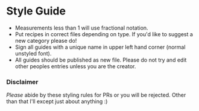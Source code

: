 # Style Guide
 * Measurements less than 1 will use fractional notation.
 * Put recipes in correct files depending on type. If you'd like to suggest a new category please do!
 * Sign all guides with a unique name in upper left hand corner (normal unstyled font).
 * All guides should be published as new file. Please do not try and edit other peoples entries unless you are the creator.

### Disclaimer
*Please* abide by these styling rules for PRs or you will be
rejected. Other than that I'll except just about anything :)